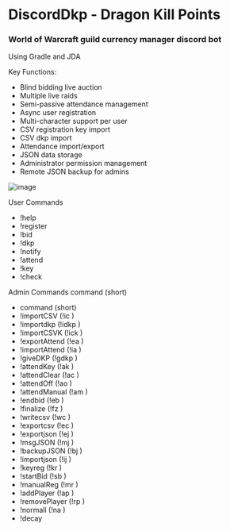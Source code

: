 # DiscordDkp - Dragon Kill Points

### World of Warcraft guild currency manager discord bot
Using Gradle and JDA



Key Functions:
- Blind bidding live auction
- Multiple live raids
- Semi-passive attendance management
- Async user registration
- Multi-character support per user
- CSV registration key import
- CSV dkp import
- Attendance import/export
- JSON data storage
- Administrator permission management
- Remote JSON backup for admins



![image](https://github.com/MatthewHoque/DiscordDkp/blob/main/gitImageSources/dkpInfo.png?raw=true)


User Commands
- !help 
- !register 
- !bid 
- !dkp 
- !notify 
- !attend 
- !key 
- !check 


Admin Commands
command   (short)
- command   (short)
- !importCSV   (!ic )
- !importdkp   (!idkp )
- !importCSVK   (!ick )
- !exportAttend   (!ea )
- !importAttend   (!ia )
- !giveDKP   (!gdkp )
- !attendKey   (!ak )
- !attendClear   (!ac )
- !attendOff   (!ao )
- !attendManual   (!am )
- !endbid   (!eb )
- !finalize   (!fz )
- !writecsv   (!wc )
- !exportcsv   (!ec )
- !exportjson   (!ej )
- !msgJSON   (!mj )
- !backupJSON   (!bj )
- !importjson   (!ij )
- !keyreg   (!kr )
- !startBid   (!sb )
- !manualReg   (!mr )
- !addPlayer   (!ap )
- !removePlayer   (!rp )
- !normall   (!na )
- !decay


